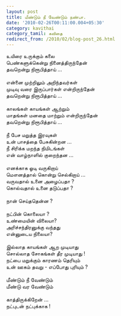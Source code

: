 ```yaml
---
layout: post
title: மீண்டும் நீ வேண்டும் நண்பா.
date: '2010-02-26T00:11:00.004+05:30'
category: kavithai
category_tamil: கவிதை
redirect_from: /2010/02/blog-post_26.html
---
```


உயிரை உருக்கும் கலை<br />
பெண்களுக்கென்று நினைத்திருந்தேன்<br />
தவறென்று நிரூபித்தாய் ...<br />
<br />
என்னை முற்றிலும் அறிந்தவர்கள்<br />
முடிவு வரை இருப்பார்கள் என்றிருந்தேன்<br />
தவறென்று நிரூபித்தாய் ...<br />
<br />
காலங்கள் காயங்கள் ஆற்றும்<br />
மாதங்கள் மனதை மாற்றும் என்றிருந்தேன்<br />
தவறென்று நிரூபித்தாய் ...<br />
<br />
நீ பேச மறுத்த இரவுகள்<br />
உன் பாசத்தை பேசுகின்றன ...<br />
நீ சிரிக்க மறந்த நிமிடங்கள்<br />
என் வாழ்நாளில் குறைந்தன ...<br />
<br />
எனக்காக ஓடி வருகிறாய்<br />
மௌனத்தால் கொன்று செல்கிறாய் ...<br />
வருவதால் உனை அழைப்பதா ?<br />
கொல்வதால் உனை தடுப்பதா ? <br />
<br />
நான் செய்ததென்ன ?<br />
<br />
நட்பின் கொலையா ?<br />
உண்மையின் விலையா? <br />
அரிச்சந்திரனுக்கு வந்தது<br />
என்னுடைய நிலையா?<br />
<br />
இல்லாத காயங்கள் ஆற முடியாது <br />
சொல்லாத சோகங்கள் தீர முடியாது ! <br />
நட்பை மறுக்கும் காரணம் தெரியும்<br />
உன் ஊகம் தவறு - எப்போது புரியும் ?<br />
<br />
மீண்டும் நீ வேண்டும்<br />
மீண்டு வர வேண்டும்<br />
<br />
காத்திருக்கிறேன் ...<br />
நட்புடன் நட்புக்காக !<br />
<br />